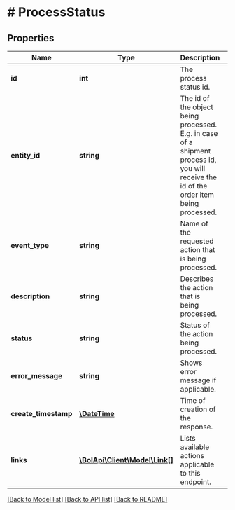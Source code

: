 # # ProcessStatus

## Properties

Name | Type | Description | Notes
------------ | ------------- | ------------- | -------------
**id** | **int** | The process status id. | [optional]
**entity_id** | **string** | The id of the object being processed. E.g. in case of a shipment process id, you will receive the id of the order item being processed. | [optional]
**event_type** | **string** | Name of the requested action that is being processed. | [optional]
**description** | **string** | Describes the action that is being processed. | [optional]
**status** | **string** | Status of the action being processed. | [optional]
**error_message** | **string** | Shows error message if applicable. | [optional]
**create_timestamp** | [**\DateTime**](\DateTime.md) | Time of creation of the response. | [optional]
**links** | [**\BolApi\Client\Model\Link[]**](Link.md) | Lists available actions applicable to this endpoint. | [optional]

[[Back to Model list]](../../README.md#models) [[Back to API list]](../../README.md#endpoints) [[Back to README]](../../README.md)
